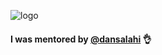 ![logo](./../pj%20logo.png "logo")

#### I was mentored by <a href="https://github.com/dansalahi">@dansalahi</a> 👌
